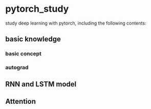 # pytorch_study

study deep learning with pytorch, including the following contents:

## basic knowledge
### basic concept
### autograd

## RNN and LSTM model

## Attention
